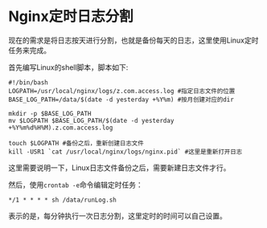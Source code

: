 # Nginx定时日志分割

现在的需求是将日志按天进行分割，也就是备份每天的日志，这里使用Linux定时任务来完成。

首先编写Linux的shell脚本，脚本如下:
```shell
#!/bin/bash
LOGPATH=/usr/local/nginx/logs/z.com.access.log #指定日志文件的位置
BASE_LOG_PATH=/data/$(date -d yesterday +%Y%m) #按月创建对应的dir

mkdir -p $BASE_LOG_PATH
mv $LOGPATH $BASE_LOG_PATH/$(date -d yesterday +%Y%m%d%H%M).z.com.access.log

touch $LOGPATH #备份之后，重新创建日志文件
kill -USR1 `cat /usr/local/nginx/logs/nginx.pid` #这里是重新打开日志
```
这里需要说明一下，Linux日志文件备份之后，需要新建日志文件才行。

然后，使用`crontab -e`命令编辑定时任务：
```shell
*/1 * * * * sh /data/runLog.sh
```
表示的是，每分钟执行一次日志分割，这里定时的时间可以自己设置。